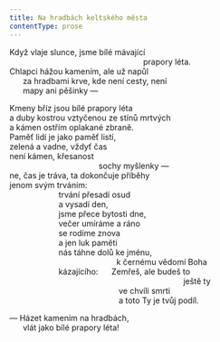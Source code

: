 ```yaml
---
title: Na hradbách keltského města
contentType: prose
---
```


<section>

Když vlaje slunce, jsme bílé mávající  
                                                            prapory léta.  
Chlapci hážou kamením, ale už napůl  
      za hradbami krve, kde není cesty, není  
      mapy ani pěšinky —

Kmeny bříz jsou bílé prapory léta  
a duby kostrou vztyčenou ze stínů mrtvých  
a kámen ostřím oplakané zbraně.  
Paměť lidí je jako paměť listí,  
zelená a vadne, vždyť čas  
není kámen, křesanost  
                                        sochy myšlenky —  
ne, čas je tráva, ta dokončuje příběhy  
jenom svým trváním:  
                      trvání přesadí osud  
                      a vysadí den,  
                      jsme přece bytosti dne,  
                      večer umíráme a ráno  
                      se rodíme znova  
                      a jen luk paměti  
                      nás táhne dolů ke jménu,  
                                                k černému vědomí Boha  
                      kázajícího:      Zemřeš, ale budeš to  
                                                                              ještě ty  
                                                 ve chvíli smrti  
                                                 a toto Ty je tvůj podíl.

— Házet kamením na hradbách,  
      vlát jako bílé prapory léta!

</section>
